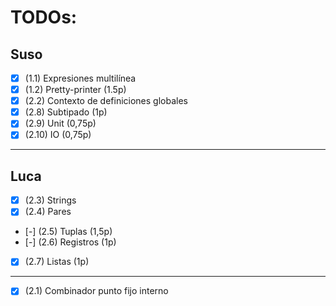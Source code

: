 # TODOs:

## Suso
- [x] (1.1) Expresiones multilínea
- [x] (1.2) Pretty-printer (1.5p)
- [x] (2.2) Contexto de definiciones globales
- [x] (2.8) Subtipado (1p)
- [x] (2.9) Unit (0,75p)
- [x] (2.10) IO (0,75p)
---
## Luca
- [x] (2.3) Strings
- [x] (2.4) Pares 
- [-] (2.5) Tuplas (1,5p)
- [-] (2.6) Registros (1p)
- [x] (2.7) Listas (1p)
---
- [x] (2.1) Combinador punto fijo interno
